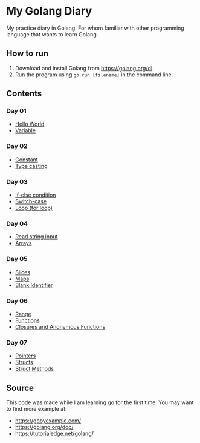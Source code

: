 # My Golang Diary
My practice diary in Golang. For whom familiar with other programming language that wants to learn Golang.

## How to run
1. Download and install Golang from https://golang.org/dl.
1. Run the program using `go run [filename]` in the command line.

## Contents

### Day 01
* [Hello World](./day01/hello/hello.go)
* [Variable](./day01/variable/var.go)

### Day 02
* [Constant](./day02/constant/constant.go)
* [Type casting](./day02/cast/cast.go)

### Day 03
* [If-else condition](./day03/if-else/if.go)
* [Switch-case](./day03/switch/switch.go)
* [Loop (for loop)](./day03/loop/for.go)

### Day 04
* [Read string input](./day04/input/input.go)
* [Arrays](./day04/array/array.go)

### Day 05
* [Slices](./day05/slice/slice.go)
* [Maps](./day05/map/map.go)
* [Blank Identifier](./day05/blank/blank.go)

### Day 06
* [Range](./day06/range/range.go)
* [Functions](./day06/function/func.go)
* [Closures and Anonymous Functions](./day06/closure/closure.go)

### Day 07
* [Pointers](./day07/pointer/pointer.go)
* [Structs](./day07/struct/struct.go)
* [Struct Methods](./day07/method/bankAccount.go)

## Source
This code was made while I am learning go for the first time. You may want to find more example at:
* https://gobyexample.com/
* https://golang.org/doc/
* https://tutorialedge.net/golang/
